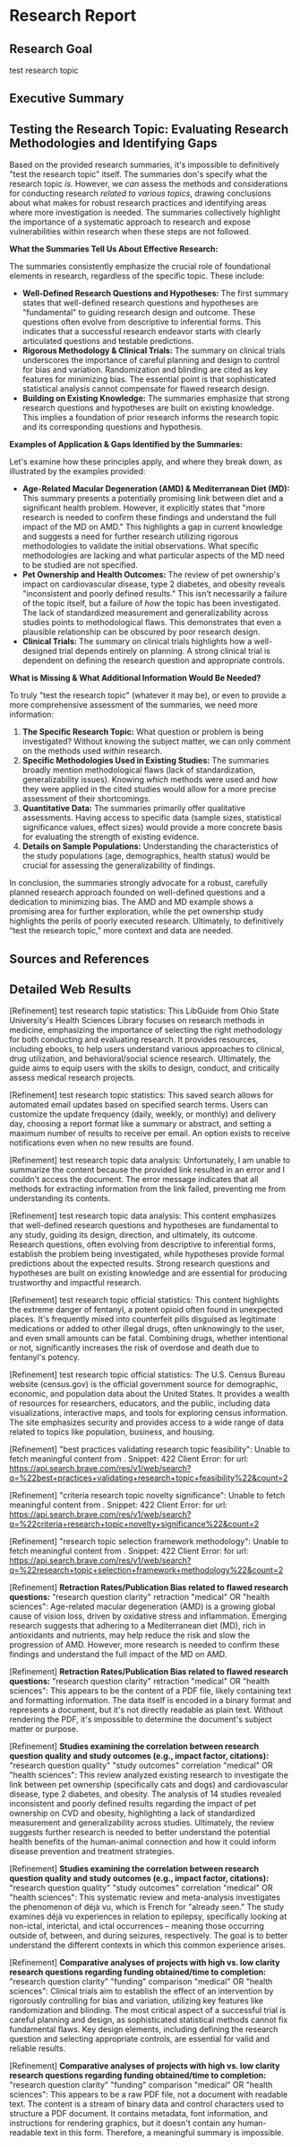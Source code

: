 # Research Report

## Research Goal
test research topic

## Executive Summary
## Testing the Research Topic: Evaluating Research Methodologies and Identifying Gaps

Based on the provided research summaries, it's impossible to definitively "test the research topic" itself. The summaries don's specify what the research topic *is*. However, we *can* assess the methods and considerations for conducting research *related to various topics*, drawing conclusions about what makes for robust research practices and identifying areas where more investigation is needed. The summaries collectively highlight the importance of a systematic approach to research and expose vulnerabilities within research when these steps are not followed.

**What the Summaries Tell Us About Effective Research:**

The summaries consistently emphasize the crucial role of foundational elements in research, regardless of the specific topic. These include:

*   **Well-Defined Research Questions and Hypotheses:** The first summary states that well-defined research questions and hypotheses are "fundamental" to guiding research design and outcome. These questions often evolve from descriptive to inferential forms. This indicates that a successful research endeavor starts with clearly articulated questions and testable predictions.
*   **Rigorous Methodology & Clinical Trials:** The summary on clinical trials underscores the importance of careful planning and design to control for bias and variation. Randomization and blinding are cited as key features for minimizing bias.  The essential point is that sophisticated statistical analysis cannot compensate for flawed research design.
*   **Building on Existing Knowledge:** The summaries emphasize that strong research questions and hypotheses are built on existing knowledge. This implies a foundation of prior research informs the research topic and its corresponding questions and hypothesis.

**Examples of Application & Gaps Identified by the Summaries:**

Let's examine how these principles apply, and where they break down, as illustrated by the examples provided:

*   **Age-Related Macular Degeneration (AMD) & Mediterranean Diet (MD):** This summary presents a potentially promising link between diet and a significant health problem. However, it explicitly states that "more research is needed to confirm these findings and understand the full impact of the MD on AMD." This highlights a gap in current knowledge and suggests a need for further research utilizing rigorous methodologies to validate the initial observations. What specific methodologies are lacking and what particular aspects of the MD need to be studied are not specified.
*   **Pet Ownership and Health Outcomes:**  The review of pet ownership's impact on cardiovascular disease, type 2 diabetes, and obesity reveals "inconsistent and poorly defined results." This isn’t necessarily a failure of the topic itself, but a failure of *how* the topic has been investigated. The lack of standardized measurement and generalizability across studies points to methodological flaws. This demonstrates that even a plausible relationship can be obscured by poor research design.
*   **Clinical Trials:** The summary on clinical trials highlights how a well-designed trial depends entirely on planning. A strong clinical trial is dependent on defining the research question and appropriate controls.

**What is Missing & What Additional Information Would Be Needed?**

To truly "test the research topic" (whatever it may be), or even to provide a more comprehensive assessment of the summaries, we need more information:

1.  **The Specific Research Topic:** What question or problem is being investigated? Without knowing the subject matter, we can only comment on the methods used *within* research.
2.  **Specific Methodologies Used in Existing Studies:** The summaries broadly mention methodological flaws (lack of standardization, generalizability issues). Knowing *which* methods were used and *how* they were applied in the cited studies would allow for a more precise assessment of their shortcomings.
3.  **Quantitative Data:** The summaries primarily offer qualitative assessments. Having access to specific data (sample sizes, statistical significance values, effect sizes) would provide a more concrete basis for evaluating the strength of existing evidence.
4.  **Details on Sample Populations:** Understanding the characteristics of the study populations (age, demographics, health status) would be crucial for assessing the generalizability of findings.



In conclusion, the summaries strongly advocate for a robust, carefully planned research approach founded on well-defined questions and a dedication to minimizing bias.  The AMD and MD example shows a promising area for further exploration, while the pet ownership study highlights the perils of poorly executed research. Ultimately, to definitively “test the research topic,” more context and data are needed.

## Sources and References

## Detailed Web Results
[Refinement] test research topic statistics: This LibGuide from Ohio State University's Health Sciences Library focuses on research methods in medicine, emphasizing the importance of selecting the right methodology for both conducting and evaluating research. It provides resources, including ebooks, to help users understand various approaches to clinical, drug utilization, and behavioral/social science research. Ultimately, the guide aims to equip users with the skills to design, conduct, and critically assess medical research projects.

[Refinement] test research topic statistics: This saved search allows for automated email updates based on specified search terms. Users can customize the update frequency (daily, weekly, or monthly) and delivery day, choosing a report format like a summary or abstract, and setting a maximum number of results to receive per email. An option exists to receive notifications even when no new results are found.


[Refinement] test research topic data analysis: Unfortunately, I am unable to summarize the content because the provided link resulted in an error and I couldn't access the document. The error message indicates that all methods for extracting information from the link failed, preventing me from understanding its contents.





[Refinement] test research topic data analysis: This content emphasizes that well-defined research questions and hypotheses are fundamental to any study, guiding its design, direction, and ultimately, its outcome. Research questions, often evolving from descriptive to inferential forms, establish the problem being investigated, while hypotheses provide formal predictions about the expected results. Strong research questions and hypotheses are built on existing knowledge and are essential for producing trustworthy and impactful research.

[Refinement] test research topic official statistics: This content highlights the extreme danger of fentanyl, a potent opioid often found in unexpected places. It's frequently mixed into counterfeit pills disguised as legitimate medications or added to other illegal drugs, often unknowingly to the user, and even small amounts can be fatal. Combining drugs, whether intentional or not, significantly increases the risk of overdose and death due to fentanyl's potency.

[Refinement] test research topic official statistics: The U.S. Census Bureau website (census.gov) is the official government source for demographic, economic, and population data about the United States. It provides a wealth of resources for researchers, educators, and the public, including data visualizations, interactive maps, and tools for exploring census information. The site emphasizes security and provides access to a wide range of data related to topics like population, business, and housing.

[Refinement] "best practices validating research topic feasibility": Unable to fetch meaningful content from . Snippet: 422 Client Error:  for url: https://api.search.brave.com/res/v1/web/search?q=%22best+practices+validating+research+topic+feasibility%22&count=2

[Refinement] "criteria research topic novelty significance": Unable to fetch meaningful content from . Snippet: 422 Client Error:  for url: https://api.search.brave.com/res/v1/web/search?q=%22criteria+research+topic+novelty+significance%22&count=2

[Refinement] "research topic selection framework methodology": Unable to fetch meaningful content from . Snippet: 422 Client Error:  for url: https://api.search.brave.com/res/v1/web/search?q=%22research+topic+selection+framework+methodology%22&count=2

[Refinement] **Retraction Rates/Publication Bias related to flawed research questions:** "research question clarity" retraction "medical" OR "health sciences": Age-related macular degeneration (AMD) is a growing global cause of vision loss, driven by oxidative stress and inflammation. Emerging research suggests that adhering to a Mediterranean diet (MD), rich in antioxidants and nutrients, may help reduce the risk and slow the progression of AMD. However, more research is needed to confirm these findings and understand the full impact of the MD on AMD.

[Refinement] **Retraction Rates/Publication Bias related to flawed research questions:** "research question clarity" retraction "medical" OR "health sciences": This appears to be the content of a PDF file, likely containing text and formatting information. The data itself is encoded in a binary format and represents a document, but it's not directly readable as plain text. Without rendering the PDF, it's impossible to determine the document's subject matter or purpose.

[Refinement] **Studies examining the correlation between research question quality and study outcomes (e.g., impact factor, citations):** "research question quality" "study outcomes" correlation "medical" OR "health sciences": This review analyzed existing research to investigate the link between pet ownership (specifically cats and dogs) and cardiovascular disease, type 2 diabetes, and obesity. The analysis of 14 studies revealed inconsistent and poorly defined results regarding the impact of pet ownership on CVD and obesity, highlighting a lack of standardized measurement and generalizability across studies. Ultimately, the review suggests further research is needed to better understand the potential health benefits of the human-animal connection and how it could inform disease prevention and treatment strategies.

[Refinement] **Studies examining the correlation between research question quality and study outcomes (e.g., impact factor, citations):** "research question quality" "study outcomes" correlation "medical" OR "health sciences": This systematic review and meta-analysis investigates the phenomenon of déjà vu, which is French for "already seen." The study examines déjà vu experiences in relation to epilepsy, specifically looking at non-ictal, interictal, and ictal occurrences – meaning those occurring outside of, between, and during seizures, respectively. The goal is to better understand the different contexts in which this common experience arises.

[Refinement] **Comparative analyses of projects with high vs. low clarity research questions regarding funding obtained/time to completion:** "research question clarity" "funding" comparison "medical" OR "health sciences": Clinical trials aim to establish the effect of an intervention by rigorously controlling for bias and variation, utilizing key features like randomization and blinding. The most critical aspect of a successful trial is careful planning and design, as sophisticated statistical methods cannot fix fundamental flaws. Key design elements, including defining the research question and selecting appropriate controls, are essential for valid and reliable results.

[Refinement] **Comparative analyses of projects with high vs. low clarity research questions regarding funding obtained/time to completion:** "research question clarity" "funding" comparison "medical" OR "health sciences": This appears to be a raw PDF file, not a document with readable text. The content is a stream of binary data and control characters used to structure a PDF document. It contains metadata, font information, and instructions for rendering graphics, but it doesn't contain any human-readable text in this form. Therefore, a meaningful summary is impossible.

